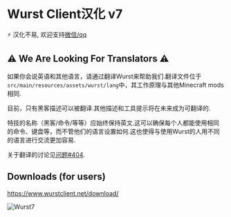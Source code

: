 # Wurst Client汉化 v7
⚡ 汉化不易, 欢迎支持[微信/qq](https://docs.qq.com/doc/DYWJKZ2ZtdmVPZmVY?groupUin=T5BcGlDMhmyDFAE2uMfQvQ%253D%253D&ADUIN=750215287&ADSESSION=1632535109&ADTAG=CLIENT.QQ.5827_.0&ADPUBNO=27151&jumpuin=750215287)
## ⚠ We Are Looking For Translators ⚠

如果你会说英语和其他语言，请通过翻译Wurst来帮助我们.翻译文件位于`src/main/resources/assets/wurst/lang`中，其工作原理与其他Minecraft mods相同.

目前，只有黑客描述可以被翻译.其他描述和工具提示将在未来成为可翻译的.

特技的名称（黑客/命令/等等）应始终保持英文.这可以确保每个人都能使用相同的命令、键盘等，而不管他们的语言设置如何.这也使得与使用Wurst的人用不同的语言进行交流更加容易.

关于翻译的讨论见[问题#404](https://github.com/Wurst-Imperium/Wurst7/issues/404).
## Downloads (for users)

https://www.wurstclient.net/download/

![Wurst7](https://socialify-mzymgsg1c-whe.vercel.app/buiawpkgew1/Wurst7/image?description=1&font=Inter&forks=1&issues=1&language=1&owner=1&pattern=Plus&pulls=1&stargazers=1&theme=Dark)